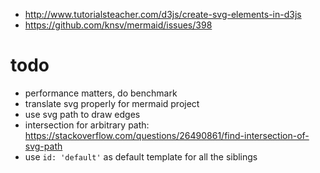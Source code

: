 - http://www.tutorialsteacher.com/d3js/create-svg-elements-in-d3js
- https://github.com/knsv/mermaid/issues/398


# todo

- performance matters, do benchmark
- translate svg properly for mermaid project
- use svg path to draw edges
- intersection for arbitrary path: https://stackoverflow.com/questions/26490861/find-intersection-of-svg-path
- use `id: 'default'` as default template for all the siblings
